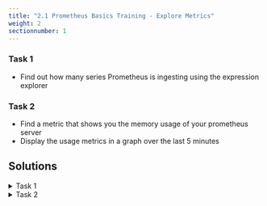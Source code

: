 ```yaml
---
title: "2.1 Prometheus Basics Training - Explore Metrics"
weight: 2
sectionnumber: 1
---
```


### Task 1

* Find out how many series Prometheus is ingesting using the expression explorer

### Task 2

* Find a metric that shows you the memory usage of your prometheus server
* Display the usage metrics in a graph over the last 5 minutes

## Solutions

<details><summary>Task 1</summary>
<http://localhost:9090/graph?g0.range_input=1h&g0.expr=prometheus_tsdb_head_series>

Series name
```
prometheus_tsdb_head_series
```

</details>

<details><summary>Task 2</summary>
<http://localhost:9090/graph?g0.range_input=5m&g0.expr=process_virtual_memory_bytes>

Series name
```
process_virtual_memory_bytes
```

Navigate to `graph` and change timepicker to `5m`

</details>
